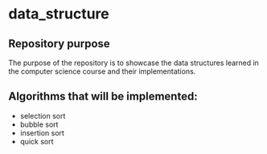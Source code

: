 # data_structure

## Repository purpose

The purpose of the repository is to showcase the data structures learned in the computer science course and their implementations.

## Algorithms that will be implemented:

* selection sort
* bubble sort
* insertion sort
* quick sort